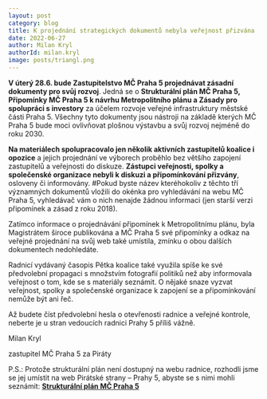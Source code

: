 ```yaml
---
layout: post
category: blog
title: K projednání strategických dokumentů nebyla veřejnost přizvána
date: 2022-06-27
author: Milan Kryl
authorId: milan.kryl
image: posts/triangl.png
---
```


**V úterý 28.6. bude Zastupitelstvo MČ Praha 5 projednávat zásadní dokumenty pro svůj rozvoj**. Jedná se o  **Strukturální plán MČ Praha 5, Připomínky MČ Praha 5 k návrhu Metropolitního plánu a Zásady pro spolupráci s investory** za účelem rozvoje veřejné infrastruktury městské části Praha 5. Všechny tyto dokumenty jsou nástroji na základě kterých MČ Praha 5 bude moci ovlivňovat plošnou výstavbu a svůj rozvoj nejméně do roku 2030.

**Na materiálech spolupracovalo jen několik aktivních zastupitelů koalice i opozice** a  jejich projednání ve výborech proběhlo bez většího zapojení zastupitelů a veřejnosti do diskuze. **Zástupci veřejnosti, spolky a společenské organizace nebyli k diskuzi a připomínkování přizvány**, osloveny či informovány.
#Pokud byste název kteréhokoliv z těchto tří významných dokumentů vložili do okénka pro vyhledávání na webu MČ Praha 5, vyhledávač vám o nich nenajde žádnou informaci (jen starší verzi připomínek a zásad z roku 2018). 

Zatímco informace o projednávání připomínek k Metropolitnímu plánu, byla Magistrátem široce publikována a MČ Praha 5 své připomínky a odkaz na veřejné projednání na svůj web také umístila, zmínku o obou dalších dokumentech nedohledáte.

Radnicí vydávaný časopis Pětka koalice také využila spíše ke své předvolební propagaci s množstvím fotografií politiků než aby informovala veřejnost o tom, kde se s materiály seznámit. O nějaké snaze vyzvat veřejnost, spolky a společenské organizace k zapojení se a připomínkování nemůže být ani řeč. 

Až budete číst předvolební hesla o otevřenosti radnice a veřejné kontrole, neberte je u stran vedoucích radnici Prahy 5 příliš vážně. 

Milan Kryl

zastupitel MČ Praha 5 za Piráty


P.S.: Protože strukturální plán není dostupný na webu radnice, rozhodli jsme se jej umístit na web Pirátské strany – Prahy 5, abyste se s nimi mohli seznámit: **[Strukturální plán MČ Praha 5](https://drive.google.com/file/d/1r4zOtJrV5muM8-Gh6M478b0H7kCqFlgS/view?usp=sharing)**
